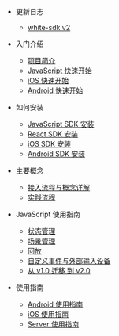 * 更新日志

  * [white-sdk v2](zh-CN/v2/release-node.md)
* 入门介绍

  * [项目简介](zh-CN/v2/introduction.md)
  * [JavaScript 快速开始](zh-CN/v2/js-quickstart.md)
  * [iOS 快速开始](zh-CN/v2/ios-quickstart.md)
  * [Android 快速开始](zh-CN/v2/android-quickstart.md)
* 如何安装

  * [JavaScript SDK 安装](zh-CN/v2/js-sdk-install.md)
  * [React SDK 安装](zh-CN/v2/react-sdk-intsall.md)
  * [iOS SDK 安装](zh-CN/v2/ios-sdk-install.md)
  * [Android SDK 安装](zh-CN/v2/android-sdk-install.md)
* 主要概念

  * [接入流程与概念详解](zh-CN/v2/concept.md)
  * [实践流程](zh-CN/v2/process.md)
* JavaScript 使用指南
  * [状态管理](zh-CN/v2/js-detials/state-api.md)
  * [场景管理](zh-CN/v2/js-detials/scenes-api.md)
  * [回放](zh-CN/v2/js-detials/replay-api.md)
  * [自定义事件与外部输入设备](zh-CN/v2/js-detials/events.md)
  * [从 v1.0 迁移 到 v2.0](zh-CN/v2/js-detials/migrate-from-v1.md)
* 使用指南
  * [Android 使用指南](zh-CN/v2/android-detail-api.md)
  * [iOS 使用指南](zh-CN/v2/ios-detail-api.md)
  * [Server 使用指南](zh-CN/v2/server-detail-api.md)

